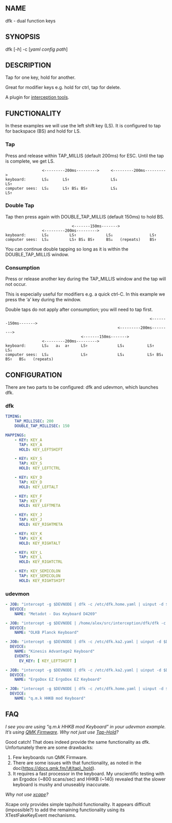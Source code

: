 ## NAME

dfk - dual function keys

## SYNOPSIS

dfk \[*-h*\] -c \[*yaml config path*\]

## DESCRIPTION

Tap for one key, hold for another.

Great for modifier keys e.g. hold for ctrl, tap for delete.

A plugin for [interception tools](https://gitlab.com/interception/linux).

## FUNCTIONALITY

In these examples we will use the left shift key (LS). It is configured to tap for backspace (BS) and hold for LS.

### Tap

Press and release within TAP\_MILLIS (default 200ms) for ESC. Until the tap is complete, we get LS.

``` 
                <---------200ms--------->     <---------200ms--------->
keyboard:       LS↓      LS↑                  LS↓                          LS↑
computer sees:  LS↓      LS↑ BS↓ BS↑          LS↓                          LS↑
```

### Double Tap

Tap then press again with DOUBLE\_TAP\_MILLIS (default 150ms) to hold BS.

``` 
                             <-------150ms------->
                <---------200ms--------->
keyboard:       LS↓         LS↑             LS↓                LS↑
computer sees:  LS↓         LS↑ BS↓ BS↑     BS↓   (repeats)    BS↑
```

You can continue double tapping so long as it is within the DOUBLE\_TAP\_MILLIS window.

### Consumption

Press or release another key during the TAP\_MILLIS window and the tap will not occur.

This is especially useful for modifiers e.g. a quick ctrl-C. In this example we press the ‘a’ key during the window.

Double taps do not apply after consumption; you will need to tap first.

``` 
                                                               <-------150ms------->
                                                 <---------200ms--------->
                                 <-------150ms------->
                <---------200ms--------->
keyboard:       LS↓   a↓  a↑     LS↑             LS↓          LS↑           LS↓
computer sees:  LS↓              LS↑             LS↓          LS↑ BS↓ BS↑   BS↓   (repeats)
```

## CONFIGURATION

There are two parts to be configured: dfk and udevmon, which launches dfk.

### dfk

``` yaml
TIMING:
    TAP_MILLISEC: 200
    DOUBLE_TAP_MILLISEC: 150

MAPPINGS:
    - KEY: KEY_A
      TAP: KEY_A
      HOLD: KEY_LEFTSHIFT

    - KEY: KEY_S
      TAP: KEY_S
      HOLD: KEY_LEFTCTRL

    - KEY: KEY_D
      TAP: KEY_D
      HOLD: KEY_LEFTALT

    - KEY: KEY_F
      TAP: KEY_F
      HOLD: KEY_LEFTMETA

    - KEY: KEY_J
      TAP: KEY_J
      HOLD: KEY_RIGHTMETA

    - KEY: KEY_K
      TAP: KEY_K
      HOLD: KEY_RIGHTALT

    - KEY: KEY_L
      TAP: KEY_L
      HOLD: KEY_RIGHTCTRL

    - KEY: KEY_SEMICOLON
      TAP: KEY_SEMICOLON
      HOLD: KEY_RIGHTSHIFT
```

### udevmon

``` yaml
- JOB: "intercept -g $DEVNODE | dfk -c /etc/dfk.home.yaml | uinput -d $DEVNODE"
  DEVICE:
    NAME: "Metadot - Das Keyboard D4269"

- JOB: "intercept -g $DEVNODE | /home/alex/src/interception/dfk/dfk -c /etc/dfk.home.yaml | uinput -d $DEVNODE"
  DEVICE:
    NAME: "OLKB Planck Keyboard"

- JOB: "intercept -g $DEVNODE | dfk -c /etc/dfk.ka2.yaml | uinput -d $DEVNODE"
  DEVICE:
    NAME: "Kinesis Advantage2 Keyboard"
    EVENTS:
      EV_KEY: [ KEY_LEFTSHIFT ]

- JOB: "intercept -g $DEVNODE | dfk -c /etc/dfk.ka2.yaml | uinput -d $DEVNODE"
  DEVICE:
    NAME: "ErgoDox EZ ErgoDox EZ Keyboard"

- JOB: "intercept -g $DEVNODE | dfk -c /etc/dfk.home.yaml | uinput -d $DEVNODE"
  DEVICE:
    NAME: "q.m.k HHKB mod Keyboard"
```

## FAQ

*I see you are using “q.m.k HHKB mod Keyboard” in your udevmon example. It’s using [QMK Firmware](https://qmk.fm/). Why not just use [Tap-Hold](https://docs.qmk.fm/#/tap_hold)?*

Good catch\! That does indeed provide the same functionality as dfk. Unfortunately there are some drawbacks:

1.  Few keyboards run QMK Firmware.
2.  There are some issues with that functionality, as noted in the doc(https://docs.qmk.fm/\#/tap\_hold).
3.  It requires a fast processor in the keyboard. My unscientific testing with an Ergodox (\~800 scans/sec) and HHKB (\~140) revealed that the slower keyboard is mushy and unuseably inaccurate.

*Why not use [xcape](https://github.com/alols/xcape)?*

Xcape only provides simple tap/hold functionality. It appears difficult (impossible?) to add the remaining functionality using its XTestFakeKeyEvent mechanisms.
